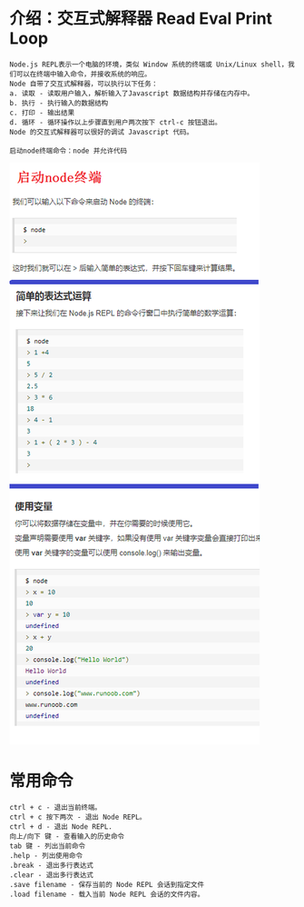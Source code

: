 # 介绍：交互式解释器 Read Eval Print Loop
    Node.js REPL表示一个电脑的环境，类似 Window 系统的终端或 Unix/Linux shell，我们可以在终端中输入命令，并接收系统的响应。
    Node 自带了交互式解释器，可以执行以下任务：
    a. 读取 - 读取用户输入，解析输入了Javascript 数据结构并存储在内存中。
    b. 执行 - 执行输入的数据结构
    c. 打印 - 输出结果
    d. 循环 - 循环操作以上步骤直到用户两次按下 ctrl-c 按钮退出。
    Node 的交互式解释器可以很好的调试 Javascript 代码。
    
    启动node终端命令：node 并允许代码
!['交互式解释器'](./images/交互式解释器.png) 

# 常用命令
    ctrl + c - 退出当前终端。
    ctrl + c 按下两次 - 退出 Node REPL。
    ctrl + d - 退出 Node REPL.
    向上/向下 键 - 查看输入的历史命令
    tab 键 - 列出当前命令
    .help - 列出使用命令
    .break - 退出多行表达式
    .clear - 退出多行表达式
    .save filename - 保存当前的 Node REPL 会话到指定文件
    .load filename - 载入当前 Node REPL 会话的文件内容。
